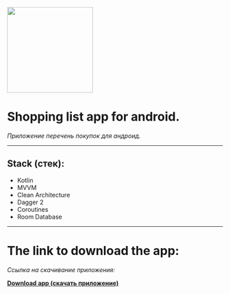 <img src="https://github.com/user-attachments/assets/c2624fa1-3ee7-4933-a084-c94a3312aacc" width="200" />

# **Shopping list app for android.**  
*Приложение перечень покупок для андроид.*

---

## **Stack (стек):**
- Kotlin  
- MVVM
- Clean Architecture
- Dagger 2
- Coroutines
- Room Database
---

# **The link to download the app:**
*Cсылка на скачивание приложения:*


[**Download app (скачать приложение)**](позже)
